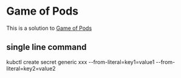 # Game of Pods

This is a solution to [Game of Pods](https://kodekloud.com/p/game-of-pods-game)


## single line command
kubctl create secret generic xxx --from-literal=key1=value1 --from-literal=key2=value2 